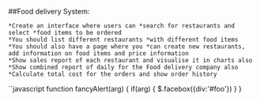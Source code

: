 ##Food delivery System:

    *Create an interface where users can *search for restaurants and select *food items to be ordered
    *You should list different restaurants *with different food items
    *You should also have a page where you *can create new restaurants, add information on food items and price information
    *Show sales report of each restaurant and visualise it in charts also
    *Show combined report of daily for the Food delivery company also
    *Calculate total cost for the orders and show order history

``javascript
function fancyAlert(arg) {
  if(arg) {
    $.facebox({div:'#foo'})
  }
}
```
